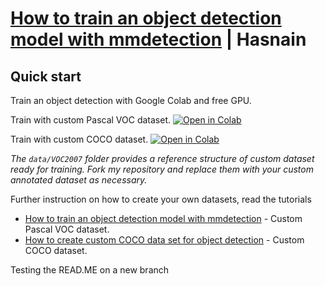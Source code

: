 # [How to train an object detection model with mmdetection](https://www.dlology.com/blog/how-to-train-an-object-detection-model-with-mmdetection/) | Hasnain


## Quick start
Train an object detection with Google Colab and free GPU.

Train with custom Pascal VOC dataset.
[![Open in Colab](https://colab.research.google.com/assets/colab-badge.svg)](https://colab.research.google.com/github/Tony607/mmdetection_object_detection_demo/blob/master/mmdetection_train_custom_data.ipynb)

Train with custom COCO dataset.
[![Open in Colab](https://colab.research.google.com/assets/colab-badge.svg)](https://colab.research.google.com/github/Tony607/mmdetection_object_detection_demo/blob/master/mmdetection_train_custom_coco_data.ipynb)

*The `data/VOC2007` folder provides a reference structure of custom dataset ready for training. Fork my repository and replace them with your custom annotated dataset as necessary.*


Further instruction on how to create your own datasets, read the tutorials
- [How to train an object detection model with mmdetection](https://www.dlology.com/blog/how-to-train-an-object-detection-model-with-mmdetection/) - Custom Pascal VOC dataset.
- [How to create custom COCO data set for object detection](https://www.dlology.com/blog/how-to-create-custom-coco-data-set-for-object-detection/) - Custom COCO dataset.



Testing the READ.ME on a new branch